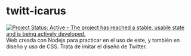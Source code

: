 # twitt-icarus
<a href="https://www.repostatus.org/#active"><img src="https://www.repostatus.org/badges/latest/active.svg" alt="Project Status: Active – The project has reached a stable, usable state and is being actively developed." /></a>
<br>
Web creada con Nodejs para practicar en el uso de este, y también en diseño y uso de CSS. Trata de imitar el diseño de Twitter.
